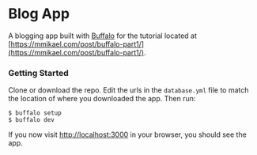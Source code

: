 # Blog App

A blogging app built with [Buffalo](https://gobuffalo.io/) for the tutorial located at [https://mmikael.com/post/buffalo-part1/](https://mmikael.com/post/buffalo-part1/).

### Getting Started

Clone or download the repo. Edit the urls in the `database.yml` file to match the location of where you downloaded the app. Then run:
```
$ buffalo setup
$ buffalo dev
```

If you now visit [http://localhost:3000](http://localhost:3000) in your browser, you should see the app.
